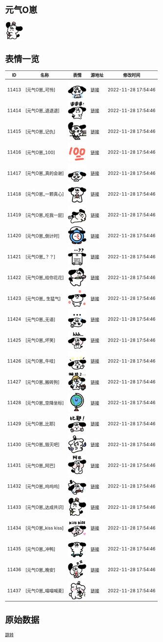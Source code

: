 # 元气O崽

<img src="./cover.png" height="60" alt="cover" />

# 表情一览

|ID|名称|表情|源地址|修改时间|
|----|----|----|----|----|
|11413|[元气O崽_可怜]|<img src="./pic/011413_%5B元气O崽_可怜%5D.png" height="60" alt="可怜"/>|[链接](https://i0.hdslb.com/bfs/garb/item/44742636c9eb71d682b36df91283f45d7c0d9111.png)|2022-11-28 17:54:46|
|11414|[元气O崽_退退退]|<img src="./pic/011414_%5B元气O崽_退退退%5D.png" height="60" alt="退退退"/>|[链接](https://i0.hdslb.com/bfs/garb/item/92b8e38f87469388056d976ce23bd884b0513155.png)|2022-11-28 17:54:46|
|11415|[元气O崽_记仇]|<img src="./pic/011415_%5B元气O崽_记仇%5D.png" height="60" alt="记仇"/>|[链接](https://i0.hdslb.com/bfs/garb/item/0ef317bba456614d7decaa43291c9a41a34d40ba.png)|2022-11-28 17:54:46|
|11416|[元气O崽_100]|<img src="./pic/011416_%5B元气O崽_100%5D.png" height="60" alt="100"/>|[链接](https://i0.hdslb.com/bfs/garb/item/9bcfa81cf7a5af85de87c461d74d4c3151923c7a.png)|2022-11-28 17:54:46|
|11417|[元气O崽_真的会谢]|<img src="./pic/011417_%5B元气O崽_真的会谢%5D.png" height="60" alt="真的会谢"/>|[链接](https://i0.hdslb.com/bfs/garb/item/2550c14c15cd295cf3517e9d29d712d638efe20b.png)|2022-11-28 17:54:46|
|11418|[元气O崽_一颗真心]|<img src="./pic/011418_%5B元气O崽_一颗真心%5D.png" height="60" alt="一颗真心"/>|[链接](https://i0.hdslb.com/bfs/garb/item/b3d2e47a1facd0b438133721deee0527f513c366.png)|2022-11-28 17:54:46|
|11419|[元气O崽_吃我一屁]|<img src="./pic/011419_%5B元气O崽_吃我一屁%5D.png" height="60" alt="吃我一屁"/>|[链接](https://i0.hdslb.com/bfs/garb/item/55370bc66283720b4ff042ccd0a94f3da21ca185.png)|2022-11-28 17:54:46|
|11420|[元气O崽_倒计时]|<img src="./pic/011420_%5B元气O崽_倒计时%5D.png" height="60" alt="倒计时"/>|[链接](https://i0.hdslb.com/bfs/garb/item/4df9242a7aa3916c337b113edaf1d19c8dbc9e63.png)|2022-11-28 17:54:46|
|11421|[元气O崽_？？]|<img src="./pic/011421_%5B元气O崽_？？%5D.png" height="60" alt="？？"/>|[链接](https://i0.hdslb.com/bfs/garb/item/d0438b1f55826ebed06f117c3801d2181d857035.png)|2022-11-28 17:54:46|
|11422|[元气O崽_给你花花]|<img src="./pic/011422_%5B元气O崽_给你花花%5D.png" height="60" alt="给你花花"/>|[链接](https://i0.hdslb.com/bfs/garb/item/c44b535d67b31b0db117893fee68c58082084bf3.png)|2022-11-28 17:54:46|
|11423|[元气O崽_ 生猛气]|<img src="./pic/011423_%5B元气O崽_ 生猛气%5D.png" height="60" alt=" 生猛气"/>|[链接](https://i0.hdslb.com/bfs/garb/item/c6487e83df0f8242707d65f9aab1aa533e9be838.png)|2022-11-28 17:54:46|
|11424|[元气O崽_无语]|<img src="./pic/011424_%5B元气O崽_无语%5D.png" height="60" alt="无语"/>|[链接](https://i0.hdslb.com/bfs/garb/item/27aba78c6d62675963457895d0287e27ba197411.png)|2022-11-28 17:54:46|
|11425|[元气O崽_坏笑]|<img src="./pic/011425_%5B元气O崽_坏笑%5D.png" height="60" alt="坏笑"/>|[链接](https://i0.hdslb.com/bfs/garb/item/45e5b75ee6ba2af40c7327cd031a645734ffddec.png)|2022-11-28 17:54:46|
|11426|[元气O崽_牛哇]|<img src="./pic/011426_%5B元气O崽_牛哇%5D.png" height="60" alt="牛哇"/>|[链接](https://i0.hdslb.com/bfs/garb/item/a5d840fc21c528336ad107eeae4f3e962fd62e31.png)|2022-11-28 17:54:46|
|11427|[元气O崽_搬砖狗]|<img src="./pic/011427_%5B元气O崽_搬砖狗%5D.png" height="60" alt="搬砖狗"/>|[链接](https://i0.hdslb.com/bfs/garb/item/5fb8aba4db98443a8e4ce6b131968814bdfb6adb.png)|2022-11-28 17:54:46|
|11428|[元气O崽_空降坐标]|<img src="./pic/011428_%5B元气O崽_空降坐标%5D.png" height="60" alt="空降坐标"/>|[链接](https://i0.hdslb.com/bfs/garb/item/6a05590409f4a987439f4d7c9ed1911d500872fa.png)|2022-11-28 17:54:46|
|11429|[元气O崽_比耶]|<img src="./pic/011429_%5B元气O崽_比耶%5D.png" height="60" alt="比耶"/>|[链接](https://i0.hdslb.com/bfs/garb/item/003e7804fa49d385ea6ec3bebbfc256a245839ed.png)|2022-11-28 17:54:46|
|11430|[元气O崽_毁灭吧]|<img src="./pic/011430_%5B元气O崽_毁灭吧%5D.png" height="60" alt="毁灭吧"/>|[链接](https://i0.hdslb.com/bfs/garb/item/2c33042eab4d713997a6d908167f5dc3ccd2afbe.png)|2022-11-28 17:54:46|
|11431|[元气O崽_阿巴]|<img src="./pic/011431_%5B元气O崽_阿巴%5D.png" height="60" alt="阿巴"/>|[链接](https://i0.hdslb.com/bfs/garb/item/6983acefbcf7a1d248270ba31dc7724104644a37.png)|2022-11-28 17:54:46|
|11432|[元气O崽_呜呜呜]|<img src="./pic/011432_%5B元气O崽_呜呜呜%5D.png" height="60" alt="呜呜呜"/>|[链接](https://i0.hdslb.com/bfs/garb/item/4295d0e29768ec05099a7483b92a2695f4a2262e.png)|2022-11-28 17:54:46|
|11433|[元气O崽_达成共识]|<img src="./pic/011433_%5B元气O崽_达成共识%5D.png" height="60" alt="达成共识"/>|[链接](https://i0.hdslb.com/bfs/garb/item/a161ea0109d573c8978d837da5787d549309a270.png)|2022-11-28 17:54:46|
|11434|[元气O崽_kiss kiss]|<img src="./pic/011434_%5B元气O崽_kiss kiss%5D.png" height="60" alt="kiss kiss"/>|[链接](https://i0.hdslb.com/bfs/garb/item/a2460222c62414d77fbe3d8717b9359e23358991.png)|2022-11-28 17:54:46|
|11435|[元气O崽_冲鸭]|<img src="./pic/011435_%5B元气O崽_冲鸭%5D.png" height="60" alt="冲鸭"/>|[链接](https://i0.hdslb.com/bfs/garb/item/ab67be7fbfbab9d1604e695e11be51b8948ce4ab.png)|2022-11-28 17:54:46|
|11436|[元气O崽_晚安]|<img src="./pic/011436_%5B元气O崽_晚安%5D.png" height="60" alt="晚安"/>|[链接](https://i0.hdslb.com/bfs/garb/item/3b0a17fc939342ba320116eed9b2cabc60fd519f.png)|2022-11-28 17:54:46|
|11437|[元气O崽_喵喵喊麦]|<img src="./pic/011437_%5B元气O崽_喵喵喊麦%5D.png" height="60" alt="喵喵喊麦"/>|[链接](https://i0.hdslb.com/bfs/garb/item/91bf4fa76164564fc4cc9b2ecfa93b5e16243e3d.png)|2022-11-28 17:54:46|

# 原始数据

[跳转](./raw.json)

